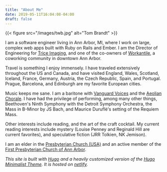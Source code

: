 ```yaml
---
title: "About Me"
date: 2019-05-11T16:04:08-04:00
draft: false
---
```


{{< figure src="/images/twb.jpg" alt="Tom Brandt" >}}

I am a software engineer living in Ann Arbor, MI, where I work on large, complex web apps built with Ruby on Rails and Ember. I am the Director of Engineering for [Trice Imaging](https://triceimaging.com), and one of the co-owners of [Workantile](http://workantile.org), a coworking community in downtown Ann Arbor.

Travel is something I enjoy immensely. I have traveled extensively throughout the US and Canada, and have visited England, Wales, Scotland, Iceland, France, Germany, Austria, the Czech Republic, Spain, and Portugal. Prague, Barcelona, and Edinburgh are my favorite European cities.

Music keeps me sane. I am a baritone with [Vanguard Voices](http://vanguardvoices.org) and the [Aeolian Chorale](https://www.facebook.com/aeolianchorale). I have had the privilege of performing, among many other things, Beethoven's Ninth Symphony with the Detroit Symphony Orchestra, the Mass in B-Minor by JS Bach, and Maurice Duruflè's setting of the Requiem Mass.

Other interests include reading, and the art of the craft cocktail. My current reading interests include mystery (Louise Penney and Reginald Hill are current favorites), and speculative fiction (JRR Tolkien, NK Jemison).

I am an elder in the [Presbyterian Church (USA)](https://www.pcusa.org/) and an active member of the [First Presbyterian Church of Ann Arbor](https://firstpresbyterian.org).

*This site is built with [Hugo](https://gohugo.io) and a heavily customized version of the [Hugo Minimalist Theme](https://themes.gohugo.io/hugo-minimalist/). It is hosted on [netlify](https://www.netlify.com/).*